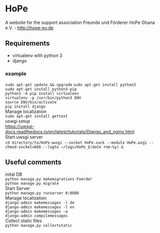 # HoPe
A website for the support association Freunde und Förderer HoPe Ghana e.V. - http://hope-ev.de
## Requirements
- virtualenv with python 3
- django
### example
`sudo apt-get update && upgrade`
`sudo apt-get install python3`  
`sudo apt-get install python3-pip`  
`python3 -m pip install virtualenv`  
`virtualenv -p /usr/bin/python3 ENV`  
`source ENV/bin/activate`  
`pip install django`  
Manage localization  
`sudo apt-get install gettext`  
uswgi setup  
https://uwsgi-docs.readthedocs.io/en/latest/tutorials/Django_and_nginx.html  
Start uwsgi server  
`cd directory/to/HoPe`
`uwsgi --socket HoPe.sock --module HoPe.wsgi --chmod-socket=666 --logto ~/logs/HoPe_$(date +%m-%y) &`
## Useful comments
inital DB  
`python manage.py makemigrations Foerder`  
`python manage.py migrate`  
Start Server  
`python manage.py runserver 0:8080`  
Manage localization  
`django-admin makemessages -l de`  
`django-admin makemessages -l en`  
`django-admin makemessages -a`  
`django-admin compilemessages`  
Collect static files  
`python manage.py collectstatic`
